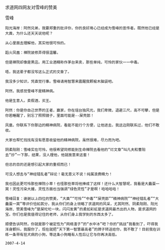 求道网四网友对雪峰的赞美

雪峰


    阳光海岸：阿然兄弟，我要郑重的批评你，你的良好用心已经成为雪峰的宣传者。既然他已经是大粪，为什么还天天说他呢？

    从心里面去理解他，其实他很可怜的。

    蹈火凤凰：禅院装修弄得很温馨。

    但是禅院却像是黑店。用工业酒精称作茅台来卖，那些单纯，可怜的家伙一一中毒。

    唔，我这辈子都没写这么正式的文章了。

    我没多少知识，凭直觉行事。雪峰请用智慧来震醒我颗榆木脑袋吧。

    阿然，我感觉雪峰不是精神病。

    他是生意人。卖假酒，买王。

    阿然：你是你自己世界的王者，赢家，你在瑶台独风光，我们卑微，退避三尺，高不可攀，但是你若睡醒了，别忘了照照镜子，里面可能是--屎壳郎！

    凤凰，你联系下你那边的精神病院，看能不能行个方便，让他进去，我这边刚联系过，他们不敢收。

    大家也帮忙找找有没有愿意收留他的精神病院，虽然很难，尽力而为吧。

    阴柔阳刚：雪峰实在可怜，他很希望同修能到生命禅院去看他的“烂文章”叫凡夫和曹阳去“炒”一下那，结果，没人理他，他就故意来这套！

    但总的目的还是想引起大家的重视而已！

    可没人想去与“神经错乱者”辩论！毫无意义不说！纯属浪费精力！

    我也因此更可怜那些禅院小草！也怪那些草将他捧成了这样！还什么大智慧呢，我看是大蠢蛋一窝！灵性污染大撮，灵性方面也当强调“绿色灵性”才是啊！哈哈哈哈！

    雪峰回复：谢谢以上四位的赞美，“大粪”“可怜”“中毒”“屎壳郎”“精神病院”“神经错乱者”“大蠢蛋一窝”等评价恰如其分，我从你们的身上领略了求道网的风采，尤其阿然、阴柔阳刚、阳光海岸、赞美雪峰为“是屎坨坨一块，闪闪发黄”的柔如彩虹是求道网最杰出的人物，是求道网的宝。你们也是我值得记住的老师，从你们身上我学到的东西太多了。

    顺便告诉阿然，你就是那个被定性为“网络渣子”的“水中冰”吧？你的“挑战”我看到了，吓得我浑身颤抖，我服你了，现在就把“天下第一智慧最高者”的牌子转送给你，我不敢了！目前我在训练一条带有狂犬病的小狗，等这条小狗略有人性后让它与你再决高低。

    2007-4-14




